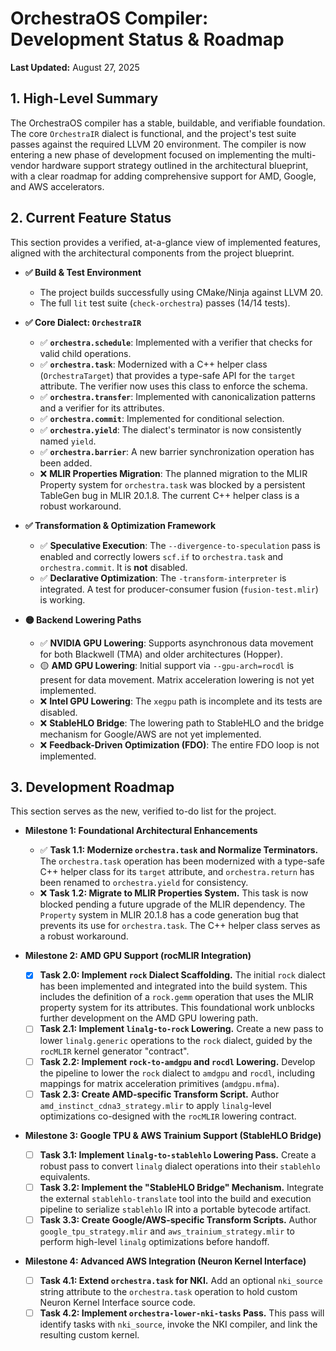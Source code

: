 # OrchestraOS Compiler: Development Status & Roadmap

**Last Updated:** August 27, 2025

## 1. High-Level Summary

The OrchestraOS compiler has a stable, buildable, and verifiable foundation. The core `OrchestraIR` dialect is functional, and the project's test suite passes against the required LLVM 20 environment. The compiler is now entering a new phase of development focused on implementing the multi-vendor hardware support strategy outlined in the architectural blueprint, with a clear roadmap for adding comprehensive support for AMD, Google, and AWS accelerators.

## 2. Current Feature Status

This section provides a verified, at-a-glance view of implemented features, aligned with the architectural components from the project blueprint.

*   **✅ Build & Test Environment**
    *   The project builds successfully using CMake/Ninja against LLVM 20.
    *   The full `lit` test suite (`check-orchestra`) passes (14/14 tests).

*   **✅ Core Dialect: `OrchestraIR`**
    *   ✅ **`orchestra.schedule`**: Implemented with a verifier that checks for valid child operations.
    *   ✅ **`orchestra.task`**: Modernized with a C++ helper class (`OrchestraTarget`) that provides a type-safe API for the `target` attribute. The verifier now uses this class to enforce the schema.
    *   ✅ **`orchestra.transfer`**: Implemented with canonicalization patterns and a verifier for its attributes.
    *   ✅ **`orchestra.commit`**: Implemented for conditional selection.
    *   ✅ **`orchestra.yield`**: The dialect's terminator is now consistently named `yield`.
    *   ✅ **`orchestra.barrier`**: A new barrier synchronization operation has been added.
    *   ❌ **MLIR Properties Migration**: The planned migration to the MLIR Property system for `orchestra.task` was blocked by a persistent TableGen bug in MLIR 20.1.8. The current C++ helper class is a robust workaround.

*   **✅ Transformation & Optimization Framework**
    *   ✅ **Speculative Execution**: The `--divergence-to-speculation` pass is enabled and correctly lowers `scf.if` to `orchestra.task` and `orchestra.commit`. It is **not** disabled.
    *   ✅ **Declarative Optimization**: The `-transform-interpreter` is integrated. A test for producer-consumer fusion (`fusion-test.mlir`) is working.

*   **🟡 Backend Lowering Paths**
    *   ✅ **NVIDIA GPU Lowering**: Supports asynchronous data movement for both Blackwell (TMA) and older architectures (Hopper).
    *   🟡 **AMD GPU Lowering**: Initial support via `--gpu-arch=rocdl` is present for data movement. Matrix acceleration lowering is not yet implemented.
    *   ❌ **Intel GPU Lowering**: The `xegpu` path is incomplete and its tests are disabled.
    *   ❌ **StableHLO Bridge**: The lowering path to StableHLO and the bridge mechanism for Google/AWS are not yet implemented.
    *   ❌ **Feedback-Driven Optimization (FDO)**: The entire FDO loop is not implemented.

## 3. Development Roadmap

This section serves as the new, verified to-do list for the project.

*   **Milestone 1: Foundational Architectural Enhancements**
    *   ✅ **Task 1.1: Modernize `orchestra.task` and Normalize Terminators.** The `orchestra.task` operation has been modernized with a type-safe C++ helper class for its `target` attribute, and `orchestra.return` has been renamed to `orchestra.yield` for consistency.
    *   ❌ **Task 1.2: Migrate to MLIR Properties System.** This task is now blocked pending a future upgrade of the MLIR dependency. The `Property` system in MLIR 20.1.8 has a code generation bug that prevents its use for `orchestra.task`. The C++ helper class serves as a robust workaround.

*   **Milestone 2: AMD GPU Support (rocMLIR Integration)**
    *   [x] **Task 2.0: Implement `rock` Dialect Scaffolding.** The initial `rock` dialect has been implemented and integrated into the build system. This includes the definition of a `rock.gemm` operation that uses the MLIR property system for its attributes. This foundational work unblocks further development on the AMD GPU lowering path.
    *   [ ] **Task 2.1: Implement `linalg-to-rock` Lowering.** Create a new pass to lower `linalg.generic` operations to the `rock` dialect, guided by the `rocMLIR` kernel generator "contract".
    *   [ ] **Task 2.2: Implement `rock-to-amdgpu` and `rocdl` Lowering.** Develop the pipeline to lower the `rock` dialect to `amdgpu` and `rocdl`, including mappings for matrix acceleration primitives (`amdgpu.mfma`).
    *   [ ] **Task 2.3: Create AMD-specific Transform Script.** Author `amd_instinct_cdna3_strategy.mlir` to apply `linalg`-level optimizations co-designed with the `rocMLIR` lowering contract.

*   **Milestone 3: Google TPU & AWS Trainium Support (StableHLO Bridge)**
    *   [ ] **Task 3.1: Implement `linalg-to-stablehlo` Lowering Pass.** Create a robust pass to convert `linalg` dialect operations into their `stablehlo` equivalents.
    *   [ ] **Task 3.2: Implement the "StableHLO Bridge" Mechanism.** Integrate the external `stablehlo-translate` tool into the build and execution pipeline to serialize `stablehlo` IR into a portable bytecode artifact.
    *   [ ] **Task 3.3: Create Google/AWS-specific Transform Scripts.** Author `google_tpu_strategy.mlir` and `aws_trainium_strategy.mlir` to perform high-level `linalg` optimizations before handoff.

*   **Milestone 4: Advanced AWS Integration (Neuron Kernel Interface)**
    *   [ ] **Task 4.1: Extend `orchestra.task` for NKI.** Add an optional `nki_source` string attribute to the `orchestra.task` operation to hold custom Neuron Kernel Interface source code.
    *   [ ] **Task 4.2: Implement `orchestra-lower-nki-tasks` Pass.** This pass will identify tasks with `nki_source`, invoke the NKI compiler, and link the resulting custom kernel.
